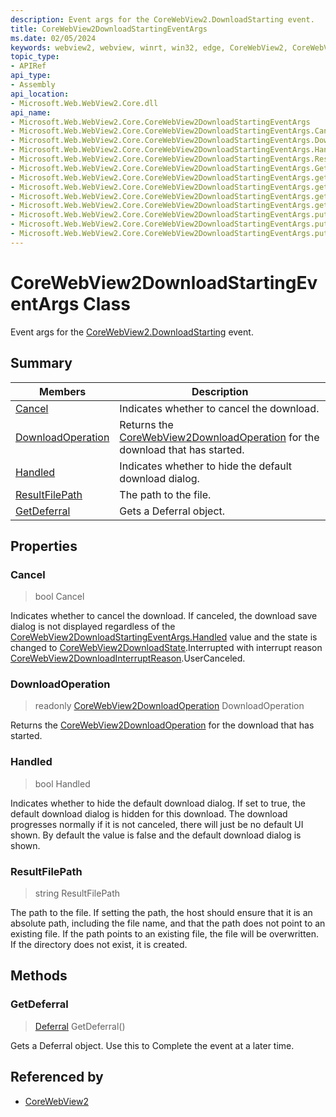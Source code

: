 ```yaml
---
description: Event args for the CoreWebView2.DownloadStarting event.
title: CoreWebView2DownloadStartingEventArgs
ms.date: 02/05/2024
keywords: webview2, webview, winrt, win32, edge, CoreWebView2, CoreWebView2Controller, browser control, edge html, CoreWebView2DownloadStartingEventArgs
topic_type:
- APIRef
api_type:
- Assembly
api_location:
- Microsoft.Web.WebView2.Core.dll
api_name:
- Microsoft.Web.WebView2.Core.CoreWebView2DownloadStartingEventArgs
- Microsoft.Web.WebView2.Core.CoreWebView2DownloadStartingEventArgs.Cancel
- Microsoft.Web.WebView2.Core.CoreWebView2DownloadStartingEventArgs.DownloadOperation
- Microsoft.Web.WebView2.Core.CoreWebView2DownloadStartingEventArgs.Handled
- Microsoft.Web.WebView2.Core.CoreWebView2DownloadStartingEventArgs.ResultFilePath
- Microsoft.Web.WebView2.Core.CoreWebView2DownloadStartingEventArgs.GetDeferral
- Microsoft.Web.WebView2.Core.CoreWebView2DownloadStartingEventArgs.get_Cancel
- Microsoft.Web.WebView2.Core.CoreWebView2DownloadStartingEventArgs.get_DownloadOperation
- Microsoft.Web.WebView2.Core.CoreWebView2DownloadStartingEventArgs.get_Handled
- Microsoft.Web.WebView2.Core.CoreWebView2DownloadStartingEventArgs.get_ResultFilePath
- Microsoft.Web.WebView2.Core.CoreWebView2DownloadStartingEventArgs.put_Cancel
- Microsoft.Web.WebView2.Core.CoreWebView2DownloadStartingEventArgs.put_Handled
- Microsoft.Web.WebView2.Core.CoreWebView2DownloadStartingEventArgs.put_ResultFilePath
---
```


# CoreWebView2DownloadStartingEventArgs Class



Event args for the [CoreWebView2.DownloadStarting](corewebview2.md#downloadstarting) event.

## Summary

Members|Description
--|--
[Cancel](#cancel) | Indicates whether to cancel the download.
[DownloadOperation](#downloadoperation) | Returns the [CoreWebView2DownloadOperation](corewebview2downloadoperation.md) for the download that has started.
[Handled](#handled) | Indicates whether to hide the default download dialog.
[ResultFilePath](#resultfilepath) | The path to the file.
[GetDeferral](#getdeferral) | Gets a Deferral object.

## Properties

### Cancel

>  bool Cancel

Indicates whether to cancel the download.
If canceled, the download save dialog is not displayed regardless of the [CoreWebView2DownloadStartingEventArgs.Handled](corewebview2downloadstartingeventargs.md#handled) value and the state is changed to [CoreWebView2DownloadState](corewebview2downloadstate.md).Interrupted with interrupt reason [CoreWebView2DownloadInterruptReason](corewebview2downloadinterruptreason.md).UserCanceled.

### DownloadOperation

> readonly  [CoreWebView2DownloadOperation](corewebview2downloadoperation.md) DownloadOperation

Returns the [CoreWebView2DownloadOperation](corewebview2downloadoperation.md) for the download that has started.

### Handled

>  bool Handled

Indicates whether to hide the default download dialog.
If set to true, the default download dialog is hidden for this download. The download progresses normally if it is not canceled, there will just be no default UI shown. By default the value is false and the default download dialog is shown.

### ResultFilePath

>  string ResultFilePath

The path to the file.
If setting the path, the host should ensure that it is an absolute path, including the file name, and that the path does not point to an existing file. If the path points to an existing file, the file will be overwritten. If the directory does not exist, it is created.



## Methods

### GetDeferral

> [Deferral](/uwp/api/Windows.Foundation.Deferral) GetDeferral()

Gets a Deferral object.
Use this to Complete the event at a later time.






## Referenced by

- [CoreWebView2](corewebview2.md)
